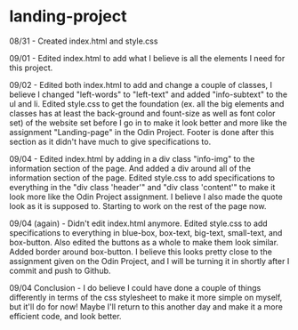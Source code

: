 # landing-project
<p>08/31 - Created index.html and style.css</p>
<p>09/01 - Edited index.html to add what I believe is all the elements I need for this project.</p>
<p>09/02 - Edited both index.html to add and change a couple of classes, I believe I changed "left-words" to "left-text" and added "info-subtext" to the ul and li. Edited style.css to get the foundation (ex. all the big elements and classes has at least the back-ground and fount-size as well as font color set) of the website set before I go in to make it look better and more like the assignment "Landing-page" in the Odin Project. Footer is done after this section as it didn't have much to give specifications to.</p>
<p>09/04 - Edited index.html by adding in a div class "info-img" to the information section of the page. And added a div around all of the information section of the page. Edited style.css to add specifications to everything in the "div class 'header'" and "div class 'content'" to make it look more like the Odin Project assignment. I believe I also made the quote look as it is supposed to. Starting to work on the rest of the page now.</p>
<p>09/04 (again) - Didn't edit index.html anymore. Edited style.css to add specifications to everything in blue-box, box-text, big-text, small-text, and box-button. Also edited the buttons as a whole to make them look similar. Added border around box-button. I believe this looks pretty close to the assignment given on the Odin Project, and I will be turning it in shortly after I commit and push to Github.</p>
<p>09/04 Conclusion - I do believe I could have done a couple of things differently in terms of the css stylesheet to make it more simple on myself, but it'll do for now! Maybe I'll return to this another day and make it a more efficient code, and look better.</p>